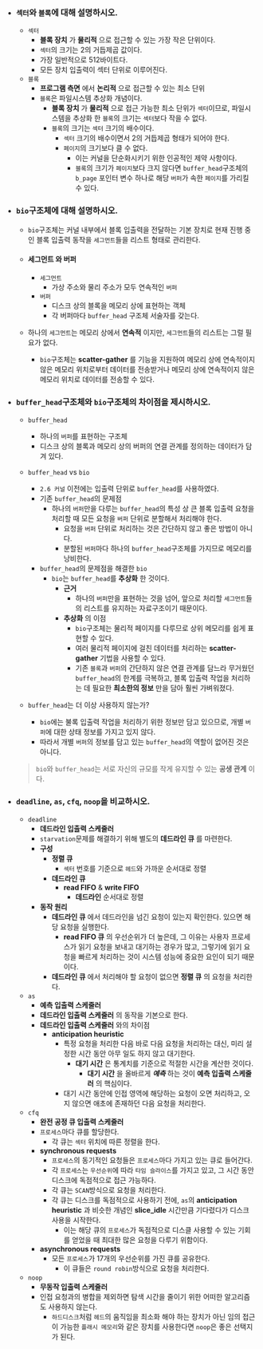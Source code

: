 - ### `섹터`와 `블록`에 대해 설명하시오.
    - `섹터`
        - __블록 장치__ 가 __물리적__ 으로 접근할 수 있는 가장 작은 단위이다.
        - `섹터`의 크기는 2의 거듭제곱 값이다.
        - 가장 일반적으로 512바이트다.
        - 모든 장치 입출력이 섹터 단위로 이루어진다.
    - `블록`
        - __프로그램 측면__ 에서 __논리적__ 으로 접근할 수 있는 최소 단위
        - `블록`은 파일시스템 추상화 개념이다.
            - __블록 장치__ 가 __물리적__ 으로 접근 가능한 최소 단위가 `섹터`이므로, 파일시스템을 추상화 한 `블록`의 크기는 `섹터`보다 작을 수 없다.
            - `블록`의 크기는 `섹터` 크기의 배수이다.
                - `섹터` 크기의 배수이면서 2의 거듭제곱 형태가 되어야 한다.
                - `페이지`의 크기보다 클 수 없다.
                    - 이는 커널을 단순화시키기 위한 인공적인 제약 사항이다.
                    - `블록`의 크기가 `페이지`보다 크지 않다면 `buffer_head`구조체의 `b_page` 포인터 변수 하나로 해당 `버퍼`가 속한 `페이지`를 가리킬 수 있다.

- ### `bio`구조체에 대해 설명하시오.
    - `bio`구조체는 커널 내부에서 블록 입출력을 전달하는 기본 장치로 현재 진행 중인 블록 입출력 동작을 `세그먼트`들을 리스트 형태로 관리한다. 
	
	- #### __세그먼트__ 와 __버퍼__
		- `세그먼트`
			- 가상 주소와 물리 주소가 모두 연속적인 `버퍼`
		- `버퍼`
            - 디스크 상의 블록을 메모리 상에 표현하는 객체
			- 각 버퍼마다 `buffer_head` 구조체 서술자를 갖는다.
	
    - 하나의 `세그먼트`는 메모리 상에서 __연속적__ 이지만, `세그먼트`들의 리스트는 그럴 필요가 없다.
        - `bio`구조체는 __scatter-gather__ 를 기능을 지원하여 메모리 상에 연속적이지 않은 메모리 위치로부터 데이터를 전송받거나 메모리 상에 연속적이지 않은 메모리 위치로 데이터를 전송할 수 있다.

- ### `buffer_head`구조체와 `bio`구조체의 차이점을 제시하시오.
    - `buffer_head`
        - 하나의 `버퍼`를 표현하는 구조체
        - 디스크 상의 블록과 메모리 상의 버퍼의 연결 관계를 정의하는 데이터가 담겨 있다.
			
    - `buffer_head` vs `bio`
		- `2.6 커널` 이전에는 입출력 단위로 `buffer_head`를 사용하였다.
        - 기존 `buffer_head`의 문제점
            - 하나의 `버퍼`만을 다루는 `buffer_head`의 특성 상 큰 블록 입출력 요청을 처리할 때 모든 요청을 `버퍼` 단위로 분할해서 처리해야 한다.
                - 요청을 `버퍼` 단위로 처리하는 것은 간단하지 않고 좋은 방법이 아니다.
                - 분할된 `버퍼`마다 하나의 `buffer_head`구조체를 가지므로 메모리를 낭비한다.
        - `buffer_head`의 문제점을 해결한 `bio`
            - `bio`는 `buffer_head`를 __추상화__ 한 것이다.
                - __근거__
                    - 하나의 `버퍼`만을 표현하는 것을 넘어, 앞으로 처리할 `세그먼트`들의 리스트를 유지하는 자료구조이기 때문이다.
                - __추상화__ 의 이점
					- `bio`구조체는 물리적 페이지를 다루므로 상위 메모리를 쉽게 표현할 수 있다.
                    - 여러 물리적 페이지에 걸친 데이터를 처리하는 __scatter-gather__ 기법을 사용할 수 있다.
                    - 기존 `블록`과 `버퍼`의 간단하지 않은 연결 관계를 담느라 무거웠던 `buffer_head`의 한계를 극복하고, 블록 입출력 작업을 처리하는 데 필요한 __최소한의 정보__ 만을 담아 훨씬 가벼워졌다.
    
	- `buffer_head`는 더 이상 사용하지 않는가?
        - `bio`에는 불록 입출력 작업을 처리하기 위한 정보만 담고 있으므로, 개별 `버퍼`에 대한 상태 정보를 가지고 있지 않다.
        - 따라서 개별 `버퍼`의 정보를 담고 있는 `buffer_head`의 역할이 없어진 것은 아니다.
    > `bio`와 `buffer_head`는 서로 자신의 규모를 작게 유지할 수 있는 __공생 관계__ 이다.

- ### `deadline`, `as`, `cfq`, `noop`을 비교하시오.
    - `deadline`
        - __데드라인 입출력 스케줄러__
        - `starvation`문제를 해결하기 위해 별도의 __데드라인 큐__ 를 마련한다.
        - __구성__
            - __정렬 큐__
                - `섹터` 번호를 기준으로 `헤드`와 가까운 순서대로 정렬
            - __데드라인 큐__
                - __read FIFO__ & __write FIFO__
                    - __데드라인__ 순서대로 정렬
        - __동작 원리__
            - __데드라인 큐__ 에서 데드라인을 넘긴 요청이 있는지 확인한다. 있으면 해당 요청을 실행한다.
                - __read FIFO 큐__ 의 우선순위가 더 높은데, 그 이유는 사용자 프로세스가 읽기 요청을 보내고 대기하는 경우가 많고, 그렇기에 읽기 요청을 빠르게 처리하는 것이 시스템 성능에 중요한 요인이 되기 때문이다.
            - __데드라인 큐__ 에서 처리해야 할 요청이 없으면 __정렬 큐__ 의 요청을 처리한다.
    - `as`
        - __예측 입출력 스케줄러__
        - __데드라인 입출력 스케줄러__ 의 동작을 기본으로 한다.
        - __데드라인 입출력 스케줄러__ 와의 차이점
            - __anticipation heuristic__
                - 특정 요청을 처리한 다음 바로 다음 요청을 처리하는 대신, 미리 설정한 시간 동안 아무 일도 하지 않고 대기한다.
                    - __대기 시간__ 은 통계치를 기준으로 적절한 시간을 계산한 것이다.
                        - __대기 시간__ 을 올바르게 __*예측*__ 하는 것이 __예측 입출력 스케줄러__ 의 핵심이다.
                - 대기 시간 동안에 인접 영역에 해당하는 요청이 오면 처리하고, 오지 않으면 애초에 존재하던 다음 요청을 처리한다.
    - `cfq`
        - __완전 공정 큐 입출력 스케줄러__
        - `프로세스`마다 큐를 할당한다.
            - 각 큐는 `섹터` 위치에 따른 정렬을 한다.
        - __synchronous requests__
            - `프로세스`의 동기적인 요청들은 `프로세스`마다 가지고 있는 큐로 들어간다.
            - 각 `프로세스`는 `우선순위`에 따라 `타임 슬라이스`를 가지고 있고, 그 시간 동안 디스크에 독점적으로 접근 가능하다.
            - 각 큐는 `SCAN`방식으로 요청을 처리한다.
            - 각 큐는 디스크를 독점적으로 사용하기 전에, `as`의 __anticipation heuristic__ 과 비슷한 개념인 __slice_idle__ 시간만큼 기다렸다가 디스크 사용을 시작한다.
                - 이는 해당 큐의 `프로세스`가 독점적으로 디스클 사용할 수 있는 기회를 얻었을 때 최대한 많은 요청을 다루기 위함이다.
        - __asynchronous requests__
            - 모든 `프로세스`가 17개의 우선순위를 가진 큐를 공유한다.
                - 이 큐들은 `round robin`방식으로 요청을 처리한다.
    - `noop`
        - __무동작 입출력 스케줄러__
        - 인접 요청과의 병합을 제외하면 탐색 시간을 줄이기 위한 어떠한 알고리즘도 사용하지 않는다.
            - `하드디스크`처럼 `헤드`의 움직임을 최소화 해야 하는 장치가 아닌 임의 접근이 가능한 `플래시 메모리`와 같은 장치를 사용한다면 `noop`은 좋은 선택지가 된다.
